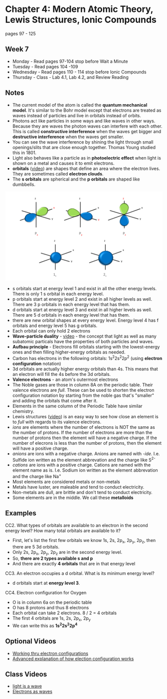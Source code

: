 # Chapter 4:  Modern Atomic Theory, Lewis Structures, Ionic Compounds

pages 97 - 125

## Week 7
- Monday - Read pages 97-104 stop before Wait a Minute
- Tuesday - Read pages 104 -109
- Wednesday - Read pages 110 - 114 stop before Ionic Compounds
- Thursday - Class - Lab 4.1, Lab 4.2, and Review Reading

## Notes
- The current model of the atom is called the **quantum mechanical model**. It's similar to the Bohr model except that electrons are treated as waves instead of particles and live in orbitals instead of orbits.
- Photons act like particles in some ways and like waves in other ways. Because they are waves the photon waves can interfere with each other. This is called **constructive interference** when the waves get bigger and **destructive interference** when the waves get smaller.
- You can see the wave interference by shining the light through small openings/slits that are close enough together. Thomas Young studied this in 1801.
- Light also behaves like a particle as in **photoelectric effect** when light is shown on a metal and causes it to emit electrons.
- **orbitals** ([video](https://youtu.be/sMt5Dcex0kg)) are shapes that define an area where the electron lives. They are sometimes called **electron clouds**.
- The **s orbitals** are spherical and the **p orbitals** are shaped like dumbbells.

![S and P orbitals](sandpshells.png)

- s orbitals start at energy level 1 and exist in all the other energy levels. There is only 1 s orbital in each energy level.
- p orbitals start at energy level 2 and exist in all higher levels as well. There are 3 p orbitals in each energy level that has them.
- d orbitals start at energy level 3 and exist in all higher levels as well. There are 5 d orbitals in each energy level that has them.
- there are new orbital shapes at every energy level. Energy level 4 has f orbitals and energy level 5 has g orbitals.
- Each orbital can only hold 2 electrons
- **Wave-particle duality** - [video](https://youtu.be/J1yIApZtLos) - the concept that light as well as many subatomic particals have the properties of both particles and waves.
- **Aufbau principle** - Electrons fill orbitals starting with the lowest-energy ones and then filling higher-energy orbitals as needed.
- Carbon has electrons in the following orbitals: 1s<sup>2</sup>2s<sup>2</sup>2p<sup>2</sup> (using **electron configuration** notation)
- 3d orbitals are actually higher energy orbitals than 4s. This means that an electron will fill the 4s before the 3d orbitals.
- **Valence electrons** - an atom's outermost electrons
- The Noble gases are those in column 8A on the periodic table. Their valence electrons are *full*. These can be used to shorten the electron configuration notation by starting from the noble gas that's "smaller" and adding the orbitals that come after it. 
- Elements in the same column of the Periodic Table have similar chemistry.
- Lewis structures ([video](https://youtu.be/y6QZRBIO0-o)) is an easy way to see how close an element is to *full* with regards to its valence electrons.
- *ions* are elements where the number of electrons is NOT the same as the number of protons. If the number of electrons are more than the number of protons then the element will have a negative charge. If the number of elecrons is less than the number of protons, then the element will have a positive charge.
- *anions* are ions with a negative charge. Anions are named with *-ide*. I.e. Sulfide ion written as the element abbrevation and the charge like S<sup>2-</sup>
- *cations* are ions with a positive charge. Cations are named with the element name as is. I.e. Sodium ion written as the element abbrevation and the charge like Na<sup>+</sup>
- Most elements are considered metals or non-metals
- Metals have luster, are maleable and tend to conduct electricity. 
- Non-metals are dull, are brittle and don't tend to conduct electricity.
- Some elements are in the middle. We call these **metalloids**

## Examples

CC2. What types of orbitals are available to an electron in the second energy level? How many total orbitals are available to it?
- First, let's list the first few orbitals we know 1s, 2s, 2p<sub>x</sub>, 2p<sub>y</sub>, 2p<sub>z</sub>, then there are 5 3d orbitals.
- Only 2s, 2p<sub>x</sub>, 2p<sub>y</sub>, 2p<sub>z</sub> are in the second energy level.
- So, **there are 2 types available s and p**
- And there are exactly **4 orbitals** that are in that energy level

CC3. An electron occupies a d orbital. What is its minimum energy level?
- d orbitals start at **energy level 3**.

CC4. Electron configuration for Oxygen 
- O is in column 6a on the periodic table
- O has 8 protons and thus 8 electrons
- Each orbital can take 2 electrons. 8 / 2 = 4 orbitals
- The first 4 orbitals are 1s, 2s, 2p<sub>x</sub>, 2p<sub>y</sub>
- We can write this as **1s<sup>2</sup>2s<sup>2</sup>2p<sup>4</sup>**

## Optional Videos

- [Working thru electron configurations](https://youtu.be/8TZ97JLWqMA)
- [Advanced explanation of how election configuration works](https://www.youtube.com/watch?v=2AFPfg0Como)

## Class Videos
 
- [light is a wave](https://youtu.be/Iuv6hY6zsd0)
- [Electrons as waves](https://youtu.be/EOHYT5q5lhQ)
